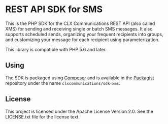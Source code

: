 REST API SDK for SMS
====================

This is the PHP SDK for the CLX Communications REST API (also called
XMS) for sending and receiving single or batch SMS messages. It also
supports scheduled sends, organizing your frequent recipients into
groups, and customizing your message for each recipient using
parameterization.

This library is compatible with PHP 5.6 and later.

Using
-----

The SDK is packaged using [Composer](https://getcomposer.org/) and is
available in the [Packagist](https://packagist.org/) repository under
the name `clxcommunications/sdk-xms`.

License
-------

This project is licensed under the Apache License Version 2.0. See the
LICENSE.txt file for the license text.
